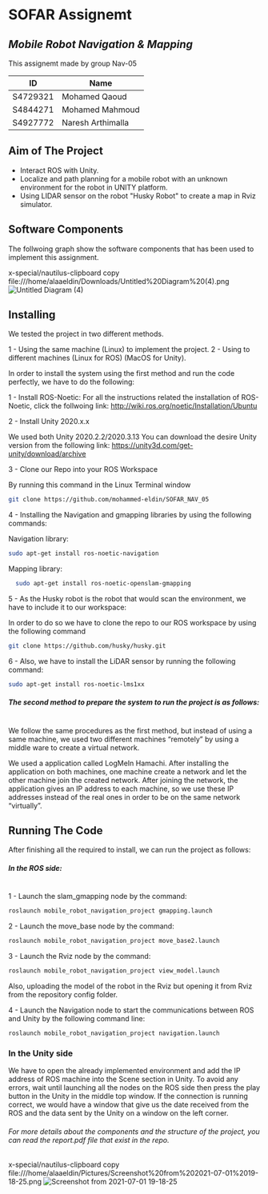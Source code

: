 # SOFAR Assignemt
## _Mobile Robot Navigation & Mapping_

This assignemt made by group Nav-05

| ID | Name |
| ------ | ------ |
| S4729321 | Mohamed Qaoud |
| S4844271 | Mohamed Mahmoud |
| S4927772 | Naresh Arthimalla |

## Aim of The Project
- Interact ROS with Unity.
- Localize and path planning for a mobile robot with an unknown environment for the robot in UNITY platform.
- Using LIDAR sensor on the robot "Husky Robot" to create a map in Rviz simulator.

## Software Components

The follwoing graph show the software components that has been used to implement this assignment.

x-special/nautilus-clipboard
copy
file:///home/alaaeldin/Downloads/Untitled%20Diagram%20(4).png
![Untitled Diagram (4)](https://user-images.githubusercontent.com/25705086/124192255-48d0fb80-dac5-11eb-9e33-ff1e75122d01.png)


## Installing

We tested the project in two different methods.

1 - Using the same machine (Linux) to implement the project.
2 - Using to different machines (Linux for ROS) (MacOS for Unity).

In order to install the system using the first method and run the code perfectly, we have to do the following:

1 - Install ROS-Noetic:
For all the instructions related the installation of ROS-Noetic, click the follwoing link: http://wiki.ros.org/noetic/Installation/Ubuntu

2 - Install Unity 2020.x.x

We used both Unity 2020.2.2/2020.3.13 You can download the desire Unity version from the following link: https://unity3d.com/get-unity/download/archive

3 - Clone our Repo into your ROS Workspace

By running this command in the Linux Terminal window 
```sh 
git clone https://github.com/mohammed-eldin/SOFAR_NAV_05
```
4 - Installing the Navigation and gmapping libraries by using the following commands:

Navigation library:
```sh 
sudo apt-get install ros-noetic-navigation 
```  
 Mapping library:
```sh
  sudo apt-get install ros-noetic-openslam-gmapping
```

5 - As the Husky robot is the robot that would scan the environment, we have to include it to our workspace:

In order to do so we have to clone the repo to our ROS workspace by using the following command 

```sh
git clone https://github.com/husky/husky.git
``` 

6 - Also, we have to install the LiDAR sensor by running the following command: 
```sh
sudo apt-get install ros-noetic-lms1xx
```

#####  The second method to prepare the system to run the project is as follows:
#

We follow the same procedures as the first method, but instead of using a same machine, we used two different machines “remotely” by using a middle ware to create a virtual network.

We used a application called LogMeIn Hamachi. After installing the application on both machines, one machine create a network and let the other machine join the created network. After joining the network, the application gives an IP address to each machine, so we use these IP addresses instead of the real ones in order to be on the same network “virtually”.

## Running The Code
After finishing all the required to install, we can run the project as follows:
##### In the ROS side:
#
1 - Launch the slam_gmapping node by the command:
```sh
roslaunch mobile_robot_navigation_project gmapping.launch
```
2 - Launch the move_base node by the command:
```sh
roslaunch mobile_robot_navigation_project move_base2.launch
```
3 - Launch the Rviz node by the command:
```sh
roslaunch mobile_robot_navigation_project view_model.launch
```
Also, uploading the model of the robot in the Rviz but opening it from Rviz from the repository config folder.

4 - Launch the Navigation node to start the communications between ROS and Unity by the following command line:
```
roslaunch mobile_robot_navigation_project navigation.launch
```

### In the Unity side
We have to open the already implemented environment and add the IP address of ROS machine into the Scene section in Unity. To avoid any errors, wait until launching all the nodes on the ROS side then press the play button in the Unity in the middle top window. If the connection is running correct, we would have a window that give us the date received from the ROS and the data sent by the Unity on a window on the left corner.

###### For more details about the components and the structure of the project, you can read the report.pdf file that exist in the repo.

x-special/nautilus-clipboard
copy
file:///home/alaaeldin/Pictures/Screenshot%20from%202021-07-01%2019-18-25.png
![Screenshot from 2021-07-01 19-18-25](https://user-images.githubusercontent.com/25705086/124192372-7ddd4e00-dac5-11eb-89b2-f1517efe0dca.png)



